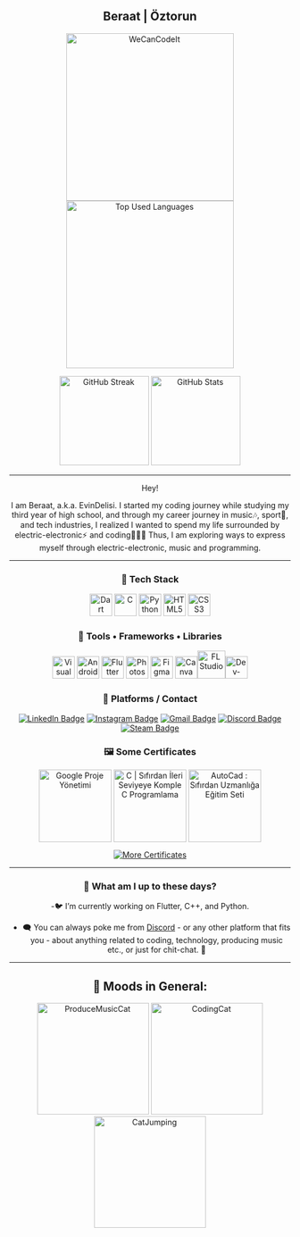 <section align="center">
  <h1> Beraat | Öztorun </h1>
  <a title="Who Am I" href="https://linktr.ee/beraatoztorun"><img src="https://www.icmimarlikdergisi.com/wp-content/uploads/2017/04/desk7_icmimarlikdergisi.gif" style="width: 300px;" alt="WeCanCodeIt"> </a> <a href="https://github-readme-stats.vercel.app/api/top-langs/?username=beraatoztorun&theme=darcula" title="Top Used Languages"><img style="width: 300px;" src="https://github-readme-stats.vercel.app/api/top-langs/?username=beraatoztorun&theme=darcula" alt="Top Used Languages"></a> 
  
<a href="https://git.io/streak-stats"><img style="height: 160px;" src="https://github-readme-streak-stats.herokuapp.com?user=beraatoztorun&theme=darcula" alt="GitHub Streak" /></a> <a href="https://github-readme-stats.vercel.app/api?username=beraatoztorun" title="GitHub Stats"><img alt="GitHub Stats" style="height: 160px;" src="https://github-readme-stats.vercel.app/api?username=beraatoztorun&theme=darcula&show_icons=true"></a> 
</section> 

---
<section align="center">  
Hey!

I am Beraat, a.k.a. EvinDelisi. I started my coding journey while studying my third year of high school, and through my career journey in music🎶, sport🏀, and tech industries, I realized I wanted to spend my life surrounded by electric-electronic⚡ and coding👨🏻‍💻 Thus, I am exploring ways to express myself through electric-electronic, music and programming.


---
<section align="center">

# :space_invader: Tech Stack
<a href="https://dart.dev" title="Dart"><img height="40" alt="Dart" src="https://upload.wikimedia.org/wikipedia/commons/thumb/9/91/Dart-logo-icon.svg/2048px-Dart-logo-icon.svg.png"></a> <a href="https://www.programiz.com/c-programming" title="C"><img height="40" alt="C" src="https://upload.wikimedia.org/wikipedia/commons/1/19/C_Logo.png"></a> <a href="https://www.python.org" title="Python"><img height="40" alt="Python" src="https://cdn-icons-png.flaticon.com/512/5968/5968350.png"></a> <a href="https://dev.w3.org/html5/spec-LC/" title="HTML5"><img height="40" alt="HTML5"  src="https://upload.wikimedia.org/wikipedia/commons/thumb/6/61/HTML5_logo_and_wordmark.svg/512px-HTML5_logo_and_wordmark.svg.png"></a> <a href="https://www.css3.com/" title="CSS3"><img height="40" alt="CSS3" src="https://upload.wikimedia.org/wikipedia/commons/thumb/6/62/CSS3_logo.svg/1024px-CSS3_logo.svg.png"></a>


# 🤺 Tools • Frameworks • Libraries

<a href="https://code.visualstudio.com/" title="Visual Studio Code"><img height="40" alt="Visual Studio Code" src="https://upload.wikimedia.org/wikipedia/commons/thumb/9/9a/Visual_Studio_Code_1.35_icon.svg/512px-Visual_Studio_Code_1.35_icon.svg.png?20210804221519"></a> <a href="https://developer.android.com/studio" title="Android Studio"><img height="40" alt="Android Studio" src="https://uxwing.com/wp-content/themes/uxwing/download/brands-and-social-media/android-studio-icon.png"></a> <a href="https://flutter.dev" title="Flutter"><img height="40" alt="Flutter" src="https://www.svgrepo.com/show/353751/flutter.svg"></a> <a href="https://www.adobe.com/tr/products/photoshop.html" title="Photoshop"><img height="40" alt="Photoshop" src="https://seeklogo.com/images/A/adobe-photoshop-cc-logo-CBD0AAA3A7-seeklogo.com.png"></a> <a href="https://www.figma.com/" title="Figma"><img height="40" alt="Figma" src="https://upload.wikimedia.org/wikipedia/commons/thumb/3/33/Figma-logo.svg/1667px-Figma-logo.svg.png"></a> <a href="https://www.canva.com/" title="Canva"><img height="40" alt="Canva" src="https://upload.wikimedia.org/wikipedia/commons/thumb/0/08/Canva_icon_2021.svg/2048px-Canva_icon_2021.svg.png"></a><a href="https://www.image-line.com/" title="FL Studio"><img height="50" alt="FL Studio" src="https://upload.wikimedia.org/wikipedia/fr/e/ef/FL-Studio-12-Logo.png"></a><a href="https://www.bloodshed.net" title="Dev-C++"><img height="40" alt="Dev-C++" src="https://www.freeiconspng.com/thumbs/c-logo-icon/dev-visual-c-plus-plus-logo-icon-11.png"></a>




# 👀 Platforms / Contact <a name="platforms"></a>
  <a href="https://www.linkedin.com/in/beraatoztorun/"><img src="https://img.shields.io/badge/LinkedIn-blue?style=for-the-badge&logo=linkedin&logoColor=white" alt="LinkedIn Badge"></a>
  <a href="https://www.instagram.com/beraatoztorunn/"><img src="https://img.shields.io/badge/Instagram-E4405F?style=for-the-badge&logo=instagram&logoColor=white" alt="Instagram Badge"></a>
  <a href="mailto:beraatoztorun@gmail.com"><img src="https://img.shields.io/badge/Gmail-D14836?style=for-the-badge&logo=gmail&logoColor=white" alt="Gmail Badge"></a>
  <a href="https://discordapp.com/users/716016013841268839"><img src="https://img.shields.io/badge/Discord-%235865F2.svg?style=for-the-badge&logo=discord&logoColor=white" alt="Discord Badge"></a>
  <a href="https://steamcommunity.com/id/beraatozt/"><img src="https://img.shields.io/badge/steam-12618F?style=for-the-badge&logo=steam&logoColor=white" alt="Steam Badge"></a>
  

# 🖼️ Some Certificates
<a title="Google Proje Yönetimi" href="https://www.linkedin.com/in/beraatoztorun/details/certifications/1718841119768/single-media-viewer/?profileId=ACoAADBww1AB4YgkYhei6p4MLEGNqTr0g0CDHtw"><img height="130" alt="Google Proje Yönetimi" align="center" src="https://s3.amazonaws.com/coursera_assets/meta_images/generated/CERTIFICATE_LANDING_PAGE/CERTIFICATE_LANDING_PAGE~JKFU3RYBPUNR/CERTIFICATE_LANDING_PAGE~JKFU3RYBPUNR.jpeg"></a> <a title="C | Sıfırdan İleri Seviyeye Komple C Programlama" href="https://www.linkedin.com/in/beraatoztorun/details/certifications/1716649117585/single-media-viewer/?profileId=ACoAADBww1AB4YgkYhei6p4MLEGNqTr0g0CDHtw"><img height="130" alt="C | Sıfırdan İleri Seviyeye Komple C Programlama" align="center" src="https://udemy-certificate.s3.amazonaws.com/image/UC-a8c05010-2249-4861-94c8-73bcc58bfe7a.jpg?v=1716648914000"></a> <a title="AutoCad : Sıfırdan Uzmanlığa Eğitim Seti" href="https://www.udemy.com/certificate/UC-43a6d51d-05c0-428c-8676-6b31e3b3affd/"><img height="130" alt="AutoCad : Sıfırdan Uzmanlığa Eğitim Seti" align="center" src="https://udemy-certificate.s3.amazonaws.com/image/UC-43a6d51d-05c0-428c-8676-6b31e3b3affd.jpg?v=1684342108000"></a> 

<a href="https://www.linkedin.com/in/beraatoztorun/details/certifications/"><img src="https://img.shields.io/badge/More Certificates-red?style=for-the-badge&logoColor=white" alt="More Certificates"></a>


-------------------------------------

# 🏃 What am I up to these days?

-🐦 I’m currently working on Flutter, C++, and Python.
- 🗨️ You can always poke me from <a href="https://discordapp.com/users/716016013841268839">Discord</a> - or any other platform that fits you - about anything related to coding, technology, producing music etc., or just for chit-chat. 🧡

---


## 🐇 Moods in General:
<section align="center">
  <img src="https://i.giphy.com/vFtWp05vBYnMQ.webp" width="200" alt="ProduceMusicCat">
  <img src="https://i.giphy.com/VekcnHOwOI5So.webp" height="200" alt="CodingCat">
  <img src="https://i.giphy.com/12bjQ7uASAaCKk.webp" height="200" alt="CatJumping">
</section>

